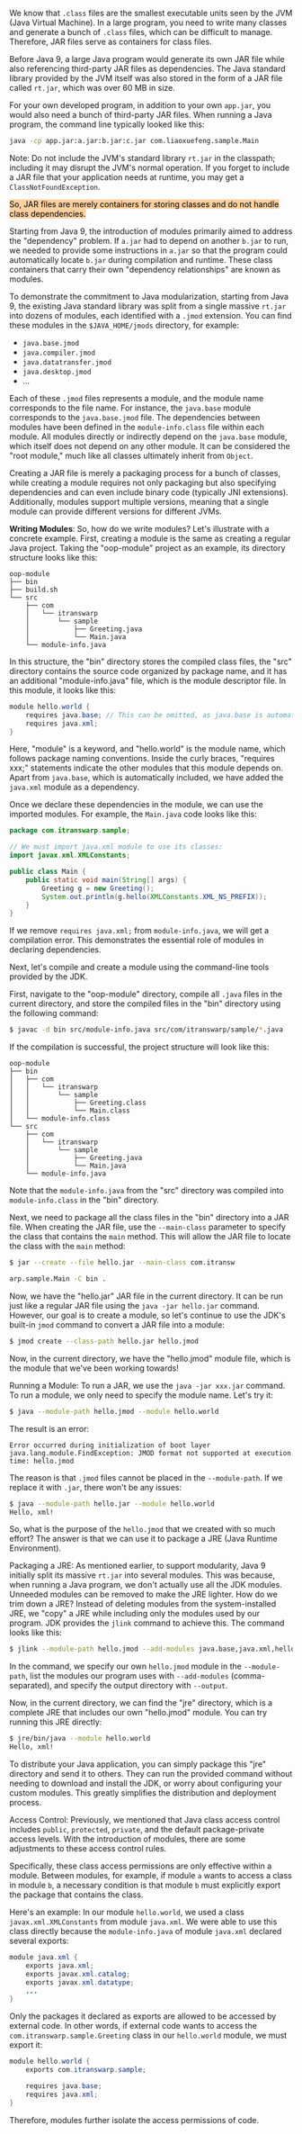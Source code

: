 We know that `.class` files are the smallest executable units seen by the JVM (Java Virtual Machine). In a large program, you need to write many classes and generate a bunch of `.class` files, which can be difficult to manage. Therefore, JAR files serve as containers for class files.

Before Java 9, a large Java program would generate its own JAR file while also referencing third-party JAR files as dependencies. The Java standard library provided by the JVM itself was also stored in the form of a JAR file called `rt.jar`, which was over 60 MB in size.

For your own developed program, in addition to your own `app.jar`, you would also need a bunch of third-party JAR files. When running a Java program, the command line typically looked like this:

```bash
java -cp app.jar:a.jar:b.jar:c.jar com.liaoxuefeng.sample.Main
```

Note: Do not include the JVM's standard library `rt.jar` in the classpath; including it may disrupt the JVM's normal operation. If you forget to include a JAR file that your application needs at runtime, you may get a `ClassNotFoundException`.

<mark style="background: #FFB86CA6;">So, JAR files are merely containers for storing classes and do not handle class dependencies.</mark>

Starting from Java 9, the introduction of modules primarily aimed to address the "dependency" problem. If `a.jar` had to depend on another `b.jar` to run, we needed to provide some instructions in `a.jar` so that the program could automatically locate `b.jar` during compilation and runtime. These class containers that carry their own "dependency relationships" are known as modules.

To demonstrate the commitment to Java modularization, starting from Java 9, the existing Java standard library was split from a single massive `rt.jar` into dozens of modules, each identified with a `.jmod` extension. You can find these modules in the `$JAVA_HOME/jmods` directory, for example:

- `java.base.jmod`
- `java.compiler.jmod`
- `java.datatransfer.jmod`
- `java.desktop.jmod`
- ...

Each of these `.jmod` files represents a module, and the module name corresponds to the file name. For instance, the `java.base` module corresponds to the `java.base.jmod` file. The dependencies between modules have been defined in the `module-info.class` file within each module. All modules directly or indirectly depend on the `java.base` module, which itself does not depend on any other module. It can be considered the "root module," much like all classes ultimately inherit from `Object`.

Creating a JAR file is merely a packaging process for a bunch of classes, while creating a module requires not only packaging but also specifying dependencies and can even include binary code (typically JNI extensions). Additionally, modules support multiple versions, meaning that a single module can provide different versions for different JVMs.

**Writing Modules**:
So, how do we write modules? Let's illustrate with a concrete example. First, creating a module is the same as creating a regular Java project. Taking the "oop-module" project as an example, its directory structure looks like this:

```plaintext
oop-module
├── bin
├── build.sh
└── src
    ├── com
    │   └── itranswarp
    │       └── sample
    │           ├── Greeting.java
    │           └── Main.java
    └── module-info.java
```

In this structure, the "bin" directory stores the compiled class files, the "src" directory contains the source code organized by package name, and it has an additional "module-info.java" file, which is the module descriptor file. In this module, it looks like this:

```java
module hello.world {
	requires java.base; // This can be omitted, as java.base is automatically included
	requires java.xml;
}
```

Here, "module" is a keyword, and "hello.world" is the module name, which follows package naming conventions. Inside the curly braces, "requires xxx;" statements indicate the other modules that this module depends on. Apart from `java.base`, which is automatically included, we have added the `java.xml` module as a dependency.

Once we declare these dependencies in the module, we can use the imported modules. For example, the `Main.java` code looks like this:

```java
package com.itranswarp.sample;

// We must import java.xml module to use its classes:
import javax.xml.XMLConstants;

public class Main {
	public static void main(String[] args) {
		Greeting g = new Greeting();
		System.out.println(g.hello(XMLConstants.XML_NS_PREFIX));
	}
}
```

If we remove `requires java.xml;` from `module-info.java`, we will get a compilation error. This demonstrates the essential role of modules in declaring dependencies.

Next, let's compile and create a module using the command-line tools provided by the JDK.

First, navigate to the "oop-module" directory, compile all `.java` files in the current directory, and store the compiled files in the "bin" directory using the following command:

```bash
$ javac -d bin src/module-info.java src/com/itranswarp/sample/*.java
```

If the compilation is successful, the project structure will look like this:

```plaintext
oop-module
├── bin
│   ├── com
│   │   └── itranswarp
│   │       └── sample
│   │           ├── Greeting.class
│   │           └── Main.class
│   └── module-info.class
└── src
    ├── com
    │   └── itranswarp
    │       └── sample
    │           ├── Greeting.java
    │           └── Main.java
    └── module-info.java
```

Note that the `module-info.java` from the "src" directory was compiled into `module-info.class` in the "bin" directory.

Next, we need to package all the class files in the "bin" directory into a JAR file. When creating the JAR file, use the `--main-class` parameter to specify the class that contains the `main` method. This will allow the JAR file to locate the class with the `main` method:

```bash
$ jar --create --file hello.jar --main-class com.itransw

arp.sample.Main -C bin .
```

Now, we have the "hello.jar" JAR file in the current directory. It can be run just like a regular JAR file using the `java -jar hello.jar` command. However, our goal is to create a module, so let's continue to use the JDK's built-in `jmod` command to convert a JAR file into a module:

```bash
$ jmod create --class-path hello.jar hello.jmod
```

Now, in the current directory, we have the "hello.jmod" module file, which is the module that we've been working towards!

Running a Module:
To run a JAR, we use the `java -jar xxx.jar` command. To run a module, we only need to specify the module name. Let's try it:

```bash
$ java --module-path hello.jmod --module hello.world
```

The result is an error:

```plaintext
Error occurred during initialization of boot layer
java.lang.module.FindException: JMOD format not supported at execution time: hello.jmod
```

The reason is that `.jmod` files cannot be placed in the `--module-path`. If we replace it with `.jar`, there won't be any issues:

```bash
$ java --module-path hello.jar --module hello.world
Hello, xml!
```

So, what is the purpose of the `hello.jmod` that we created with so much effort? The answer is that we can use it to package a JRE (Java Runtime Environment).

Packaging a JRE:
As mentioned earlier, to support modularity, Java 9 initially split its massive `rt.jar` into several modules. This was because, when running a Java program, we don't actually use all the JDK modules. Unneeded modules can be removed to make the JRE lighter. How do we trim down a JRE? Instead of deleting modules from the system-installed JRE, we "copy" a JRE while including only the modules used by our program. JDK provides the `jlink` command to achieve this. The command looks like this:

```bash
$ jlink --module-path hello.jmod --add-modules java.base,java.xml,hello.world --output jre/
```

In the command, we specify our own `hello.jmod` module in the `--module-path`, list the modules our program uses with `--add-modules` (comma-separated), and specify the output directory with `--output`.

Now, in the current directory, we can find the "jre" directory, which is a complete JRE that includes our own "hello.jmod" module. You can try running this JRE directly:

```bash
$ jre/bin/java --module hello.world
Hello, xml!
```

To distribute your Java application, you can simply package this "jre" directory and send it to others. They can run the provided command without needing to download and install the JDK, or worry about configuring your custom modules. This greatly simplifies the distribution and deployment process.

Access Control:
Previously, we mentioned that Java class access control includes `public`, `protected`, `private`, and the default package-private access levels. With the introduction of modules, there are some adjustments to these access control rules.

Specifically, these class access permissions are only effective within a module. Between modules, for example, if module `a` wants to access a class in module `b`, a necessary condition is that module `b` must explicitly export the package that contains the class.

Here's an example: In our module `hello.world`, we used a class `javax.xml.XMLConstants` from module `java.xml`. We were able to use this class directly because the `module-info.java` of module `java.xml` declared several exports:

```java
module java.xml {
    exports java.xml;
    exports javax.xml.catalog;
    exports javax.xml.datatype;
    ...
}
```

Only the packages it declared as exports are allowed to be accessed by external code. In other words, if external code wants to access the `com.itranswarp.sample.Greeting` class in our `hello.world` module, we must export it:

```java
module hello.world {
    exports com.itranswarp.sample;

    requires java.base;
	requires java.xml;
}
```

Therefore, modules further isolate the access permissions of code.